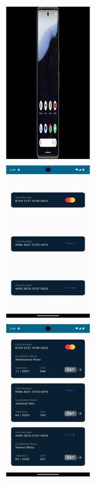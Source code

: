 <p align="center"><img src="app/src/main/res/drawable/preview.gif"  width="220" height="400"></p>
<p align="center"><img src="app/src/main/res/drawable/screenshot_1702847941.png" width="220" height="400" ></p>
<p align="center"><img src="app/src/main/res/drawable/screenshot_1702847948.png" width="220" height="400"></p>
